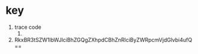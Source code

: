 # key #
1. trace code 
	1. <?php if($_POST['name'] === 'admin'): /* login success! */ ?>
2. RkxBR3tSZW1lbWJlciBhZGQgZXhpdCBhZnRlciByZWRpcmVjdGlvbi4ufQ==
